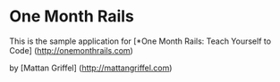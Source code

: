 # One Month Rails

This is the sample application for
[*One Month Rails: Teach Yourself to Code] (http://onemonthrails.com)

by [Mattan Griffel] (http://mattangriffel.com)
